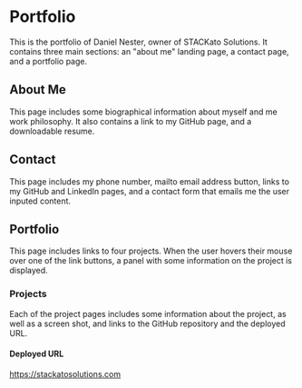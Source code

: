 # Portfolio

This is the portfolio of Daniel Nester, owner of STACKato Solutions. It contains three main sections: an "about me" landing page, a contact page, and a portfolio page.

## About Me

This page includes some biographical information about myself and me work philosophy. It also contains a link to my GitHub page, and a downloadable resume.

## Contact

This page includes my phone number, mailto email address button, links to my GitHub and LinkedIn pages, and a contact form that emails me the user inputed content.

## Portfolio

This page includes links to four projects. When the user hovers their mouse over one of the link buttons, a panel with some information on the project is displayed.

### Projects

Each of the project pages includes some information about the project, as well as a screen shot, and links to the GitHub repository and the deployed URL.

#### Deployed URL

https://stackatosolutions.com
